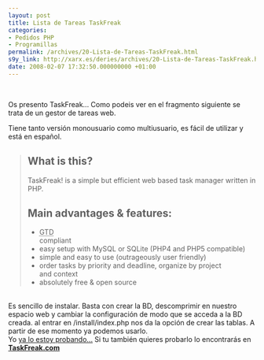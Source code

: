 ```yaml
---
layout: post
title: Lista de Tareas TaskFreak
categories:
- Pedidos PHP
- Programillas
permalink: /archives/20-Lista-de-Tareas-TaskFreak.html
s9y_link: http://xarx.es/deries/archives/20-Lista-de-Tareas-TaskFreak.html
date: 2008-02-07 17:32:50.000000000 +01:00
---
```

<br />
<p>Os presento TaskFreak... Como podeis ver en el fragmento siguiente se trata de un gestor de tareas web.</p><p>Tiene tanto versión monousuario como multiusuario, es fácil de utilizar y está en español.</p><blockquote><h2>What is this?</h2><p>TaskFreak! is a simple but efficient web based task manager written in PHP.</p><h2>Main advantages &amp; features:</h2><ul><li><abbr title="Getting Things Done">GTD</abbr><br />
compliant</li><li>easy setup with MySQL or SQLite (PHP4 and PHP5 compatible)</li><li>simple and easy to use (outrageously user friendly)</li><li>order tasks by priority and deadline, organize by project<br />
and context</li><li>absolutely free &amp; open source </li></ul></blockquote><br />
<div align="left">Es sencillo de instalar. Basta con crear la BD, descomprimir en nuestro espacio web y cambiar la configuración de modo que se acceda a la BD creada. al entrar en /install/index.php nos da la opción de crear las tablas. A partir de ese momento ya podemos usarlo.</div><div align="left"></div><div align="left"></div><div align="left">Yo <a href="/tasques/" title="Tareas">ya lo estoy probando...</a> Si tu también quieres probarlo lo encontrarás en <a href="http://taskfreak.com/"><b>TaskFreak.com</b></a></div>
